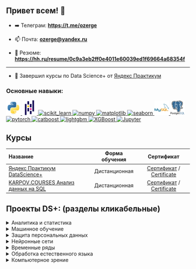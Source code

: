 ## Привет всем! 👋

- ➡️ Телеграм: **https://t.me/ozerge**

- 📫 Почта: **ozerge@yandex.ru**

- 📄 Резюме: **https://hh.ru/resume/0c9a3eb2ff0e4011e60039ed1f69664a68354f**
---

- :book: Завершил курсы по Data Science+ от [Яндекс Практикум](https://practicum.yandex.ru/data-scientist-plus/?utm_source=partners&utm_medium=ratingoff&utm_campaign=partners_ratingoff_data-scientist-plus)

<h3 align="left">Основные навыки:</h3>
<p align="left"> 

</a> <a href="https://www.python.org" target="_blank" rel="noreferrer"> 
<img src="https://raw.githubusercontent.com/devicons/devicon/master/icons/python/python-original.svg" title="Python" alt="python" width="40" height="40"/>
</a> <a href="https://pandas.pydata.org/" target="_blank" rel="noreferrer"> 
<img src="https://raw.githubusercontent.com/devicons/devicon/2ae2a900d2f041da66e950e4d48052658d850630/icons/pandas/pandas-original.svg" title="Pandas" alt="pandas" width="40" height="40"/> 
</a> <a href="https://scikit-learn.org/" target="_blank" rel="noreferrer"> 
<img src="https://upload.wikimedia.org/wikipedia/commons/0/05/Scikit_learn_logo_small.svg" title="Scikit-learn" alt="scikit_learn" width="40" height="40"/> 
</a> <a href="https://numpy.org/" target="_blank" rel="noreferrer"> 
<img src="https://numpy.org/images/logo.svg" title="Numpy" alt="numpy" width="40" height="40"/>
</a> <a href="https://matplotlib.org" target="_blank" rel="noreferrer"> 
<img src="https://upload.wikimedia.org/wikipedia/commons/0/01/Created_with_Matplotlib-logo.svg" title="Matplotlib" alt="matplotlib" width="40" height="40"/>
</a> <a href="https://seaborn.pydata.org/" target="_blank" rel="noreferrer"> 
<img src="https://seaborn.pydata.org/_images/logo-mark-lightbg.svg" title="Seaborn" alt="seaborn" width="40" height="40"/>
<a href="https://www.mysql.com/" target="_blank" rel="noreferrer"> 
<img src="https://raw.githubusercontent.com/devicons/devicon/master/icons/mysql/mysql-original-wordmark.svg" title="MySQL" alt="mysql" width="40" height="40"/> 
</a> <a href="https://www.postgresql.org" target="_blank" rel="noreferrer"> 
<img src="https://raw.githubusercontent.com/devicons/devicon/master/icons/postgresql/postgresql-original-wordmark.svg" title="PostgreSQL" alt="postgresql" width="40" height="40"/> 
</a> <a href="https://pytorch.org/" target="_blank" rel="noreferrer"> <img src="https://www.vectorlogo.zone/logos/pytorch/pytorch-icon.svg" title="Pytorch" alt="pytorch" width="40" height="40"/> 
</a> <a href="https://catboost.ai" target="_blank" rel="noreferrer"> 
<img src="https://upload.wikimedia.org/wikipedia/commons/c/cc/CatBoostLogo.png" title="Catboost" alt="catboost" width="40" height="40"/>
</a> <a href="https://lightgbm.readthedocs.io/en/latest/Python-Intro.html" target="_blank" rel="noreferrer"> 
<img src="https://lightgbm.readthedocs.io/en/stable/_images/LightGBM_logo_black_text.svg" title="Lightgbm" alt="lightgbm" width="80" height="40"/>
</a> <a href="https://xgboost.ai" target="_blank" rel="noreferrer"> 
<img src="https://xgboost.ai/images/logo/xgboost-logo-trimmed.png" title="XGBoost" alt="XGBoost" width="100" height="40"/>
</a> <a href="https://jupyter.org" target="_blank" rel="noreferrer"> 
<img src="https://jupyter.org/assets/homepage/main-logo.svg" title="XGBoost" title="Jupyter" alt="Jupyter" width="40" height="40"/>

</a> </p>

## Курсы

| Название | Форма обучения | Сертификат |
| :--- | :---: | :---: |
| [Яндекс Практикум DataScience+](https://practicum.yandex.ru/data-scientist-plus/?utm_source=partners&utm_medium=ratingoff&utm_campaign=partners_ratingoff_data-scientist-plus) | Дистанционная | [Сертификат](https://github.com/ozerge/certificates/blob/main/%D0%94%D0%B8%D0%BF%D0%BB%D0%BE%D0%BC_RU_%D0%9B%D0%BE%D0%B7%D0%BE%D0%B2%D0%BE%D0%B9_2024-4858-018.pdf) / [Certificate](https://github.com/ozerge/certificates/blob/main/%D0%A1ertificate_ENG_%D0%9B%D0%BE%D0%B7%D0%BE%D0%B2%D0%BE%D0%B9_2024-4858-018.pdf) |
| [KARPOV.COURSES Анализ данных на SQL](https://karpov.courses/simulator-sql) | Дистанционная | [Сертификат](https://github.com/ozerge/certificates/blob/main/Karpov_ru.pdf) / [Certificate](https://github.com/ozerge/certificates/blob/main/Karpov_en.pdf) |

## Проекты DS+:    (разделы кликабельные)

<details close>
  <summary>Аналитика и статистика</summary>
    <table>
      <tr>
  	<th>№</th>
        <th>Название проекта</th>
	<th>Библиотеки/Инструменты</th>
  	<th>Описание</th>
      </tr> 
      <tr>
  	<td>1</td>
    	<td><a href = "https://github.com/ozerge/yandex_practicum_DS_plus/blob/main/01_Analytics/01_yandex_music_big_city_music/01_yandex_music_big_city_music.ipynb">Яндекс.Музыка</a></td>
	<td><tt>Python</tt>, <tt>Pandas</tt></td>
	<td>На реальных данных <a href = "https://music.yandex.ru/">Яндекс Музыка</a> проверить данные и сравнить поведение и предпочтения пользователей двух столиц — Москвы и Санкт-Петербурга. Проверка сформулированных гипотез.</td>
      </tr>
      <tr>
	<td>2</td>
	<td><a href = "https://github.com/ozerge/yandex_practicum_DS_plus/blob/main/01_Analytics/02_credit_scoring/02_credit_scoring.ipynb">Исследование надежности заемщиков - анализ банковских данных</a></td>
	<td><tt>Python</tt>, <tt>Pandas</tt></td>
	<td>Заказчик — кредитный отдел банка. На основе статистики о платёжеспособности клиентов исследовать влияет ли семейное положение и количество детей клиента на факт возврата кредита в срок.</td>
      </tr>
      <tr>
  	<td>3</td>
    	<td><a href = "https://github.com/ozerge/yandex_practicum_DS_plus/blob/main/01_Analytics/03_real_estate_mrkt_research/03_real_estate_mrkt_research.ipynb">Продажа квартир в Санкт-Петербурге - анализ рынка недвижимости</a></td>
  	<td><tt>Python</tt>, <tt>Pandas</tt>, <tt>Matplotlib</tt></tt></td>
  	<td>Необходимо научиться определять рыночную стоимость объектов недвижимости, и выявить параметры, которые на это влияют. Это позволит построить автоматизированную систему отслеживания аномалий и мошеннической деятельности для сервиса <a href = "https://realty.ya.ru/sankt-peterburg_i_leningradskaya_oblast/">Яндекс Недвижимость</a>.</td>
      </tr>
      <tr>
	<td>4</td>
	<td><a href = "https://github.com/ozerge/yandex_practicum_DS_plus/blob/main/01_Analytics/04_cinema_distribution_research/04_cinema_distribution_research.ipynb">Исследование рынка российского кинопроката</a></td>
	<td><tt>Python</tt>, <tt>Pandas</tt>, <tt>Numpy</tt>, <tt>Matplotlib</tt>, <tt>Seaborn</tt></td>
	<td>Изучить рынок российского кинопроката и выявить текущие тренды. Также отдельно проанализировать информацию по фильмам, которые получили государственную поддержку и ответить на вопрос, насколько такие фильмы интересны зрителю.</td>
      </tr>
      <tr>
  	<td>5</td>
    	<td><a href = "https://github.com/ozerge/yandex_practicum_DS_plus/blob/main/02_Statystic/05_scooter_rental_service_GoFast/05_scooter_rental_service_GoFast.ipynb">Анализ данных сервиса аренды самокатов</a></td>
	<td><tt>Python</tt>, <tt>Pandas</tt>, <tt>Numpy</tt>, <tt>Matplotlib</tt>, <tt>Scipy</tt></td>
	<td>На основе информации, собранной популярным сервисом аренды самокатов "GoFast" о некоторых пользователях из нескольких городов, а также об их поездках, провести подготовку и  анализ данных для проверки гипотез, которые могут помочь бизнесу вырасти.</td>
      </tr>
    </table>
</details>

<details close>
  <summary>Машинное обучение</summary>
    <table>
      <tr>
  	<th>№</th>
        <th>Название проекта</th>
	<th>Библиотеки/Инструменты</th>
  	<th>Описание</th>
      </tr>
      <tr>
  	<td>6</td>
    	<td><a href = "https://github.com/ozerge/yandex_practicum_DS_plus/blob/main/03_Machine_learning/06_tariff_recommendation.ipynb">Рекомендация тарифов для клиентов телеком-компании</a></td>
	<td><tt>Задача классификации:       </tt> <tt>Python</tt>, <tt>Pandas</tt>, <tt>Numpy</tt>, <tt>Seaborn</tt>, <tt>Scikit-learn</tt></td>
	<td>Задача состоит в построении системы, способной проанализировать поведение клиентов - пользователей архивных тарифов и предложить пользователям новый тариф. Требуется построить модель для задачи классификации, которая выберет подходящий тариф с максимально большим значением accuracy.</td>
      </tr>
      <tr>
	<td>7</td>
	<td><a href = "https://github.com/ozerge/yandex_practicum_DS_plus/blob/main/03_Machine_learning/07_bank_custumer_churn.ipynb">Прогнозирование оттока клиентов банка</a></td>
	<td><tt>Задача классификации:       </tt> <tt>Python</tt>, <tt>Pandas</tt>, <tt>Numpy</tt>, <tt>Seaborn</tt>, <tt>Matplotlib</tt>, <tt>Scikit-learn</tt></td>
	<td>По предоставленным историческим данным о поведении клиентов и расторжении договоров с банком нужно спрогнозировать, уйдёт клиент из банка в ближайшее время или нет. Задача - построить модель с предельно большим значением F1-меры, не ниже 0.59. и выявить лучший метод для устранения дисбаланса классов.</td>
      </tr>
      <tr>
  	<td>8</td>
    	<td><a href = "https://github.com/ozerge/yandex_practicum_DS_plus/blob/main/03_Machine_learning/08_best_oilfield_location.ipynb">Выбор локации для нефтяной скважины</a></td>
  	<td><tt>Задача регрессии, bootstrap:</tt> <tt>Python</tt>, <tt>Pandas</tt>, <tt>Numpy</tt>, <tt>Scipy</tt>, <tt>Seaborn</tt>, <tt>Matplotlib</tt>, <tt>Scikit-learn</tt></td>
  	<td>На основе данных георазведки определить оптимальное нефтяное месторождение для разработки.</a>.</td>
      </tr>
      <tr>
	<td>9</td>
	<td><a href = "https://github.com/ozerge/yandex_practicum_DS_plus/blob/main/03_Machine_learning/09_booking_cancel_pred.ipynb">Прогнозирование оттока клиентов в сети отелей</a></td>
	<td><tt>Задача классификации:       </tt> <tt>Python</tt>, <tt>Pandas</tt>, <tt>Numpy</tt>, <tt>Seaborn</tt>, <tt>Matplotlib</tt>, <tt>Scikit-learn</tt></td>
	<td>Разработать систему, которая предсказывает отказ от брони. Если модель покажет, что бронь будет отменена, то клиенту предлагается внести депозит - деньги будут списаны со счёта клиента, если он всё же отменит бронь. Выявить лучшую модель для решения задачи.</td>
      </tr>
      <tr>
  	<td>10</td>
    	<td><a href = "https://github.com/ozerge/yandex_practicum_DS_plus/blob/main/03_Machine_learning/10_spark_real_estate.ipynb">Предсказание стоимости жилья</a></td>
	<td><tt>Задача регрессии:           </tt> <tt>Python</tt>, <tt>Pandas</tt>, <tt>Numpy</tt>, <tt>PySpark</tt></td>
	<td>Oбучить модель линейной регрессии на данных о жилье в Калифорнии в 1990 году. На основе данных нужно предсказать медианную стоимость дома в жилом массиве. Для оценки качества модели будут использованы метрики RMSE, MAE и R2, а также оценить важность категориальных данных в оценке качества модели.</td>
      </tr>
      <tr>
  	<td>12</td>
    	<td><a href = "https://github.com/ozerge/yandex_practicum_DS_plus/blob/main/03_Machine_learning/12_car_price_boosting.ipynb">Прогнозирование рыночной стоимости автомобилей</a></td>
	<td><tt>Задача регрессии:           </tt> <tt>Python</tt>, <tt>Pandas</tt>, <tt>Numpy</tt>, <tt>Seaborn</tt>, <tt>Matplotlib</tt>, <tt>Phik</tt>, <tt>Scikit-learn</tt>, <tt>CatBoost</tt>, <tt>LightGBM</tt></td>
	<td>Разработка системы рекомендации стоимости автомобиля на основе его описания и выявление лучшей модели для предсказания стоимости.</td>
      </tr>
      <tr>
  	<td>14</td>
    	<td><a href = "https://github.com/ozerge/yandex_practicum_DS_plus/blob/main/03_Machine_learning/14_car_accident_risk.ipynb">Разработка системы предупреждения аварий для каршеринговой компании</a></td>
	<td><tt>Задача классификации:       </tt> <tt>Python</tt>, <tt>Pandas</tt>, <tt>Numpy</tt>, <tt>Seaborn</tt>, <tt>Matplotlib</tt>, <tt>Shap</tt>, <tt>SQL</tt>, <tt>PosgreSQL</tt>, <tt>SQLAlchemy</tt>,   <tt>Scikit-learn</tt>, <tt>CatBoost</tt>, <tt>LightGBM</tt></td>
	<td>Задача - понять, возможно ли предсказывать риск ДТП по выбранному маршруту движения, опираясь на исторические данные. Под риском понимается вероятность ДТП с любым повреждением транспортного средства.</td>
      </tr>
      <tr>
  	<td>19</td>
    	<td><a href = "https://github.com/ozerge/yandex_practicum_DS_plus/blob/main/19_Final_indastry_temp_pred/19_Final_indastry_temp_pred.ipynb">Оптимизация производственных расходов металлургического комбината</a></td>
	<td><tt>Задача регрессии:           </tt> <tt>Python</tt>, <tt>Pandas</tt>, <tt>Numpy</tt>, <tt>Seaborn</tt>, <tt>Matplotlib</tt>, <tt>Shap</tt>, <tt>SQL</tt>, <tt>PyTorch</tt>, <tt>Scikit-learn</tt>, <tt>CatBoost</tt>, <tt>LightGBM</tt></td>
	<td>Для оптимизации производственных расходов, металлургический комбинат решил уменьшить потребление электроэнергии на этапе обработки стали. Необходимо построить модель, которая предскажет температуру стали</td>
      </tr>
    </table>
</details>

<details close>
  <summary>Защита персональных данных</summary>
    <table>
      <tr>
  	<th>№</th>
        <th>Название проекта</th>
	<th>Библиотеки/Инструменты</th>
  	<th>Описание</th>
      </tr>
      <tr>
	<td>11</td>
    	<td><a href = "https://github.com/ozerge/yandex_practicum_DS_plus/blob/main/03_Machine_learning/11_personal_info_encryption.ipynb">Защита персональных данных клиентов</a></td>
	<td><tt>Задача регрессии:                </tt> <tt>Python</tt>, <tt>Pandas</tt>, <tt>Numpy</tt>, <tt>Seaborn</tt>, <tt>Scikit-learn</tt></td>
	<td>Разработать метод преобразования данных, чтобы при преобразовании качество моделей машинного обучения не ухудшилось.</td>
      </tr>
    </table>
</details>

<details close>
  <summary>Нейронные сети</summary>
    <table>
      <tr>
  	<th>№</th>
        <th>Название проекта</th>
	<th>Библиотеки/Инструменты</th>
  	<th>Описание</th>
      </tr>
      <tr>
	<td>13</td>
    	<td><a href = "https://github.com/ozerge/yandex_practicum_DS_plus/blob/main/04_Neural_networks/13_star_temperature_pred.ipynb">Прогнозирование температуры звезды</a></td>
	<td><tt>Задача регрессии:                </tt> <tt>Python</tt>, <tt>Pandas</tt>, <tt>Numpy</tt>, <tt>Seaborn</tt>,<tt>Matplotlib</tt>, <tt>Plotly</tt>, <tt>Phik</tt>, <tt>Scikit-learn</tt>,  <tt>PyTorch</tt></td>
	<td>На основе косвенных данных построить модель оценки температуры на поверхности звезды, а также попробовать улучшить базовую модель с помощью обучения батчами и регуляризации с dropout.</td> 
      </tr>
    </table>
</details>

<details close>
  <summary>Временные ряды</summary>
    <table>
      <tr>
  	<th>№</th>
        <th>Название проекта</th>
	<th>Библиотеки/Инструменты</th>
  	<th>Описание</th>
      </tr>
      <tr>
	<td>15</td>
    	<td><a href = "https://github.com/ozerge/yandex_practicum_DS_plus/blob/main/05_Time_series/15_taxi_order_pred.ipynb">Прогнозирование заказов такси</a></td>
	<td><tt>Задача регрессии:                        </tt> <tt>Python</tt>, <tt>Pandas</tt>, <tt>Numpy</tt>, <tt>Seaborn</tt>, <tt>Matplotlib</tt>, <tt>Statsmodels</tt>, <tt>Shap</tt>, <tt>Scikit-learn</tt>, <tt>CatBoost</tt>, <tt>LightGBM</tt></td>
	<td>Спрогнозировать количество заказов такси на следующий час. Построить модель для такого предсказания. </td> 
      </tr>
    </table>
</details>

<details close>
  <summary>Обработка естественного языка</summary>
    <table>
      <tr>
  	<th>№</th>
        <th>Название проекта</th>
	<th>Библиотеки/Инструменты</th>
  	<th>Описание</th>
      </tr>
      <tr>
	<td>16</td>
    	<td><a href = "https://github.com/ozerge/yandex_practicum_DS_plus/blob/main/06_NLP/16_toxic_comments_bert.ipynb">Обучение модели классификации комментариев</a></td>
	<td><tt>Задача классификации:                    </tt> <tt>Python</tt>, <tt>Pandas</tt>, <tt>Numpy</tt>, <tt>Seaborn</tt>, <tt>Matplotlib</tt>, <tt>Scikit-learn</tt>, <tt>CatBoost</tt>, <tt>LightGBM</tt>, <tt>BERT</tt>, <tt>nltk</tt></td>
	<td>На основе набора данных с разметкой о токсичности правок обучить модель классифицировать комментарии на позитивные и негативные </td> 
      </tr>
    </table>
</details>

<details close>
  <summary>Компьютерное зрение</summary>
    <table>
      <tr>
  	<th>№</th>
        <th>Название проекта</th>
	<th>Библиотеки/Инструменты</th>
  	<th>Описание</th>
      </tr>
      <tr>
	<td>17</td>
    	<td><a href = "https://github.com/ozerge/yandex_practicum_DS_plus/blob/main/07_CV/17_customer_age_recognition.ipynb">Определение возраста покупателей</a></td>
	<td><tt>Задача нейронные сети:   </tt> <tt>Python</tt>, <tt>Pandas</tt>, <tt>Matplotlib</tt>, <tt>Keras</tt></td>
	<td>На основе набора фотографий людей с указанием возраста построить модель, которая по фотографии определит приблизительный возраст человека. </td> 
      </tr>
      <tr>
	<td>18</td>
    	<td><a href = "https://github.com/ozerge/yandex_practicum_DS_plus/blob/main/07_CV/18_photo_search.ipynb">Поиск изображения по запросу</a></td>
	<td><tt>Задача регрессии:        </tt> <tt>Python</tt>, <tt>Pandas</tt>, <tt>Numpy</tt>, <tt>Matplotlib</tt>, <tt>Scikit-learn</tt>, <tt>CatBoost</tt>, <tt>BERT</tt>, <tt>nltk</tt>, <tt>Keras</tt>, <tt>CLIP</tt></td>
	<td>Задача - разработать демонстрационную версию поиска изображений по запросу. Для демонстрационной версии нужно обучить модель, которая получит векторное представление изображения, векторное представление текста, а на выходе выдаст число от 0 до 1 — покажет, насколько текст и картинка подходят друг другу.</td> 
      </tr>
    </table>
</details>
